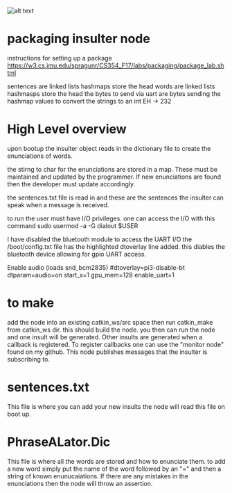 ![alt text](https://github.com/The-ivyleague-sloth/Insulter/blob/master/pictures/bender.png)


# packaging insulter node
instructions for setting up a package
https://w3.cs.jmu.edu/spragunr/CS354_F17/labs/packaging/package_lab.shtml


sentences are linked lists hashmaps store the head
words are linked lists hashmasps store the head
 the bytes to send via uart are bytes sending the hashmap values to convert the strings to an int
 EH -> 232

# High Level overview
upon bootup the insulter object reads in the dictionary file to create the enunciations of words.

the stirng to char for the enunciations are stored in a map. These must be maintained and updated by the programmer. If new enunciations are found then the developer must update accordingly.

the sentences.txt file is read in and these are the sentences the insulter can speak when a message is received.

to run the user must have I/O privileges. one can access the I/O with this command
sudo usermod -a -G dialout $USER

I have disabled the bluetooth module to access the UART I/O 
the /boot/config.txt file has the highlighted dtoverlay line added.
this diables the bluetooth device allowing for gpio UART access.

Enable audio (loads snd_bcm2835)
#dtoverlay=pi3-disable-bt
dtparam=audio=on
start_x=1
gpu_mem=128
enable_uart=1

# to make
 add the node into an existing catkin_ws/src space then run catkin_make from catkin_ws dir.
 this should build the node. you then can run the node and one insult will be generated. Other insults are generated when a callback is registered. To register callbacks one can use the "monitor node" found on my github. This node publishes messages that the insulter is subscribing to.

# sentences.txt
 This file is where you can add your new insults the node will read this file on boot up. 
 
# PhraseALator.Dic
This file is where all the words are stored and how to enunciate them. to add a new word simply put the name of the word followed by an "=" and then a string of known enunucaiations. If there are any mistakes in the enunciations then the node will throw an assertion.
